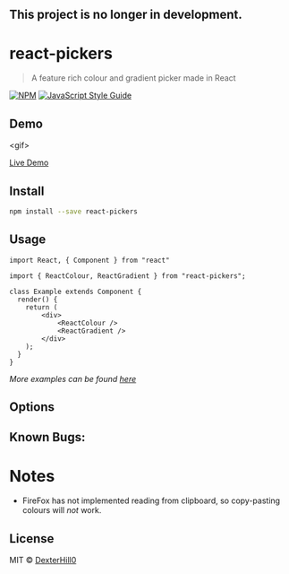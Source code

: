 ## This project is no longer in development.

# react-pickers

> A feature rich colour and gradient picker made in React

[![NPM](https://img.shields.io/npm/v/@dexterhill0/react-pickers.svg)](https://www.npmjs.com/package/@dexterhill0/react-pickers) [![JavaScript Style Guide](https://img.shields.io/badge/code_style-standard-brightgreen.svg)](https://standardjs.com)

## Demo

\<gif>

[Live Demo]()

## Install

```bash
npm install --save react-pickers
```

## Usage

```tsx
import React, { Component } from "react"

import { ReactColour, ReactGradient } from "react-pickers";

class Example extends Component {
  render() {
    return (
        <div>
            <ReactColour />
            <ReactGradient />
        </div>
    );
  }
}
```
*More examples can be found [here]()*

## Options



## Known Bugs:

# Notes
* FireFox has not implemented reading from clipboard, so copy-pasting colours will *not* work.


## License

MIT © [DexterHill0](https://github.com/DexterHill0)
